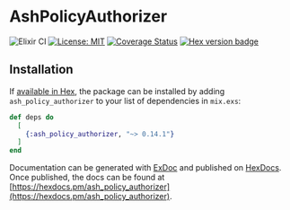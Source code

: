 # AshPolicyAuthorizer
![Elixir CI](https://github.com/ash-project/ash_policy_authorizer/workflows/Elixir%20CI/badge.svg)
[![License: MIT](https://img.shields.io/badge/License-MIT-yellow.svg)](https://opensource.org/licenses/MIT)
[![Coverage Status](https://coveralls.io/repos/github/ash-project/ash_policy_authorizer/badge.svg?branch=master)](https://coveralls.io/github/ash-project/ash_policy_authorizer?branch=master)
[![Hex version badge](https://img.shields.io/hexpm/v/ash_policy_authorizer.svg)](https://hex.pm/packages/ash_policy_authorizer)

## Installation

If [available in Hex](https://hex.pm/docs/publish), the package can be installed
by adding `ash_policy_authorizer` to your list of dependencies in `mix.exs`:

```elixir
def deps do
  [
    {:ash_policy_authorizer, "~> 0.14.1"}
  ]
end
```

Documentation can be generated with [ExDoc](https://github.com/elixir-lang/ex_doc)
and published on [HexDocs](https://hexdocs.pm). Once published, the docs can
be found at [https://hexdocs.pm/ash_policy_authorizer](https://hexdocs.pm/ash_policy_authorizer).
